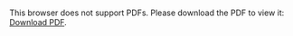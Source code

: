 <object data="christ-in-song/CIS1908pdfs/882.pdf" type="application/pdf" width="100%" height="1024px">
    <embed src="christ-in-song/CIS1908pdfs/882.pdf">
        <p>This browser does not support PDFs. Please download the PDF to view it: <a href="christ-in-song/CIS1908pdfs/882.pdf">Download PDF</a>.</p>
    </embed>
</object>
